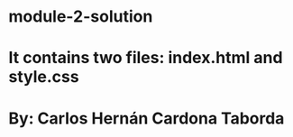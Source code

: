 # module-2-solution
# It contains two files: index.html  and style.css
# By: Carlos Hernán Cardona Taborda
